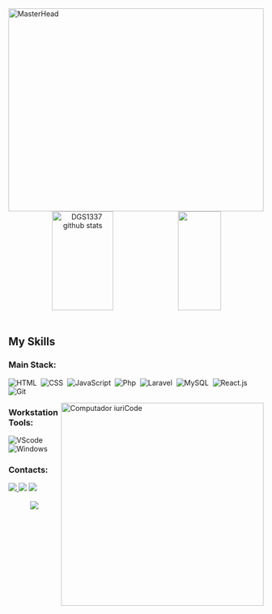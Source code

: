 <img src="https://user-images.githubusercontent.com/74038190/225813708-98b745f2-7d22-48cf-9150-083f1b00d6c9.gif" alt="MasterHead" height="400" width="100%">

<div align="center">

<div style="text-align: center;">
  <img width="49%" height="195px" src="https://github-readme-stats-sigma-five.vercel.app/api?username=kauamalves&show_icons=true&count_private=true&hide_border=true&title_color=ecf2f8&icon_color=0d1117&text_color=FFFFFF&bg_color=0d1117" alt="DGS1337 github stats" /> 
  <img width="41%" height="195px" src="https://github-readme-stats-sigma-five.vercel.app/api/top-langs/?username=kauamalves&layout=compact&hide_border=true&title_color=ecf2f8&text_color=FFFFFF&bg_color=0d1117" />
</div>

</div>

 </br>

## My Skills

### Main Stack:

![HTML](https://img.shields.io/badge/HTML5-E34F26?style=for-the-badge&logo=html5&logoColor=white)&nbsp;
![CSS](https://img.shields.io/badge/CSS3-1572B6?style=for-the-badge&logo=css3&logoColor=white)&nbsp;
![JavaScript](https://img.shields.io/badge/JavaScript-F7DF1E?style=for-the-badge&logo=javascript&logoColor=black)&nbsp;
![Php](https://img.shields.io/badge/Php-00B7FF?style=for-the-badge&logo=php&logoColor=black)&nbsp;
![Laravel](https://img.shields.io/badge/Laravel-FD2D22?style=for-the-badge&logo=laravel&logoColor=white)&nbsp;
![MySQL](https://img.shields.io/badge/MySQL-017791?style=for-the-badge&logo=mysql&logoColor=white)&nbsp;
![React.js](https://img.shields.io/badge/React-61DAFB?style=for-the-badge&logo=react&logoColor=black)&nbsp;
![Git](https://img.shields.io/badge/GIT-E44C30?style=for-the-badge&logo=git&logoColor=white)&nbsp;

<img src="https://raw.githubusercontent.com/MicaelliMedeiros/micaellimedeiros/master/image/computer-illustration.png" min-width="400px" max-width="400px" width="400px" align="right" alt="Computador iuriCode">

### Workstation Tools:

![VScode](https://img.shields.io/badge/vscode-4285F4?style=for-the-badge&logo=vscode&logoColor=white)&nbsp;
![Windows](https://img.shields.io/badge/Windows-E95420?style=for-the-badge&logo=windows&logoColor=white)&nbsp;

### Contacts:

<div> 
<a href="https://www.instagram.com/kaua.alvssx" target="_blank"><img src="https://img.shields.io/badge/-Instagram-%23E4405F?style=for-the-badge&logo=instagram&logoColor=white">
</a>
<a href = "mailto:kaua.devv@gmail.com"> <img src="https://img.shields.io/badge/-Gmail-%23333?style=for-the-badge&logo=gmail&logoColor=white" target="_blank"></a>
<a href="https://www.linkedin.com/in/kauamalves/" target="_blank"><img src="https://img.shields.io/badge/-LinkedIn-%230077B5?style=for-the-badge&logo=linkedin&logoColor=white"  target="_blank"></a> 
</div>&nbsp;&nbsp;


<div style="text-align: center;">
    <img src="https://capsule-render.vercel.app/api?type=waving&color=161b22&height=120&section=footer"/>
</div>
